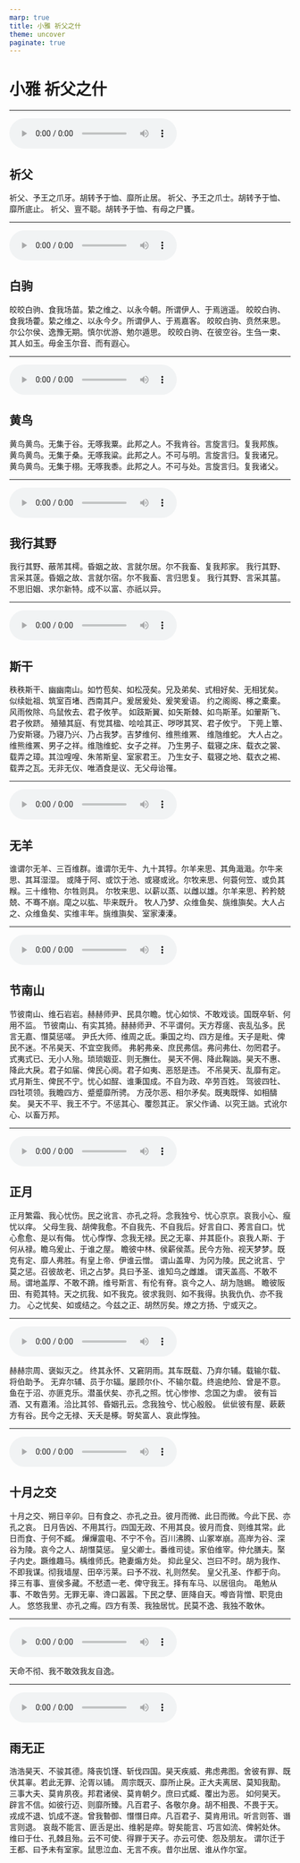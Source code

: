 ```yaml
---
marp: true
title: 小雅 祈父之什
theme: uncover
paginate: true
---
```


# 小雅 祈父之什

---

![](assets/audios/19/1.mp3)

## 祈父

祈父、予王之爪牙。胡转予于恤、靡所止居。
祈父、予王之爪士。胡转予于恤、靡所底止。
祈父、亶不聪。胡转予于恤、有母之尸饔。

---

![](assets/audios/19/2.mp3)

## 白驹

皎皎白驹、食我场苗。絷之维之、以永今朝。所谓伊人、于焉逍遥。
皎皎白驹、食我场藿。絷之维之、以永今夕。所谓伊人、于焉嘉客。
皎皎白驹、贲然来思。尔公尔侯、逸豫无期。慎尔优游、勉尔遁思。
皎皎白驹、在彼空谷。生刍一束、其人如玉。毋金玉尔音、而有遐心。

---

![](assets/audios/19/3.mp3)

## 黄鸟

黄鸟黄鸟。无集于谷。无啄我粟。此邦之人。不我肯谷。言旋言归。复我邦族。
黄鸟黄鸟。无集于桑。无啄我粱。此邦之人。不可与明。言旋言归。复我诸兄。
黄鸟黄鸟。无集于栩。无啄我黍。此邦之人。不可与处。言旋言归。复我诸父。

---

![](assets/audios/19/4.mp3)

## 我行其野

我行其野、蔽芾其樗。昏姻之故、言就尔居。尔不我畜、复我邦家。
我行其野、言采其蓫。昏姻之故、言就尔宿。尔不我畜、言归思复。
我行其野、言采其葍。不思旧姻、求尔新特。成不以富、亦祇以异。

---

![](assets/audios/19/5.mp3)

## 斯干

秩秩斯干、幽幽南山。如竹苞矣、如松茂矣。兄及弟矣、式相好矣、无相犹矣。
似续妣祖、筑室百堵、西南其户。爰居爰处、爰笑爰语。
约之阁阁、椓之橐橐。风雨攸除、鸟鼠攸去、君子攸芋。
如跂斯翼、如矢斯棘、如鸟斯革。如翬斯飞、君子攸跻。
殖殖其庭、有觉其楹、哙哙其正、哕哕其冥、君子攸宁。
下莞上簟、乃安斯寝。乃寝乃兴、乃占我梦。吉梦维何、维熊维罴、 维虺维蛇。
大人占之。维熊维罴、男子之祥。维虺维蛇、女子之祥。
乃生男子、载寝之床、载衣之裳、载弄之璋。其泣喤喤、朱芾斯皇、室家君王。
乃生女子、载寝之地、载衣之裼、 载弄之瓦。无非无仪、唯酒食是议、无父母诒罹。

---

![](assets/audios/19/6.mp3)

## 无羊

谁谓尔无羊、三百维群。谁谓尔无牛、九十其犉。尔羊来思、其角濈濈。尔牛来思、其耳湿湿。
或降于阿、或饮于池、或寝或讹。尔牧来思、何蓑何笠、或负其糇。三十维物、尔牲则具。
尔牧来思、以薪以蒸、以雌以雄。尔羊来思、矜矜兢兢、不骞不崩。麾之以肱、毕来既升。
牧人乃梦、众维鱼矣、旐维旟矣。大人占之、众维鱼矣、实维丰年。旐维旟矣、室家溱溱。

---

![](assets/audios/19/7.mp3)

## 节南山

节彼南山、维石岩岩。赫赫师尹、民具尔瞻。忧心如惔、不敢戏谈。国既卒斩、何用不监。
节彼南山、有实其猗。赫赫师尹、不平谓何。天方荐瘥、丧乱弘多。民言无嘉、憯莫惩嗟。
尹氏大师、维周之氐。秉国之均、四方是维。天子是毗、俾民不迷。不吊昊天、不宜空我师。
弗躬弗亲、庶民弗信。弗问弗仕、勿罔君子。式夷式已、无小人殆。琐琐姻亚、则无膴仕。
昊天不佣、降此鞠訩。昊天不惠、降此大戾。君子如届、俾民心阕。君子如夷、恶怒是违。
不吊昊天、乱靡有定。式月斯生、俾民不宁。忧心如酲、谁秉国成。不自为政、卒劳百姓。
驾彼四牡、四牡项领。我瞻四方、蹙蹙靡所骋。
方茂尔恶、相尔矛矣。既夷既怿、如相醻矣。
昊天不平、我王不宁。不惩其心、覆怨其正。
家父作诵、以究王訩。式讹尔心、以畜万邦。

---

![](assets/audios/19/8.mp3)

## 正月

正月繁霜、我心忧伤。民之讹言、亦孔之将。念我独兮、忧心京京。哀我小心、癙忧以痒。
父母生我、胡俾我愈。不自我先、不自我后。好言自口、莠言自口。忧心愈愈、是以有侮。
忧心惸惸、念我无禄。民之无辜、并其臣仆。哀我人斯、于何从禄。瞻乌爰止、于谁之屋。
瞻彼中林、侯薪侯蒸。民今方殆、视天梦梦。既克有定、靡人弗胜。有皇上帝、伊谁云憎。
谓山盖卑、为冈为陵。民之讹言、宁莫之惩。召彼故老、讯之占梦。具曰予圣、谁知乌之雌雄。
谓天盖高、不敢不局。谓地盖厚、不敢不蹐。维号斯言、有伦有脊。哀今之人、胡为虺蜴。
瞻彼阪田、有菀其特。天之扤我、如不我克。彼求我则、如不我得。执我仇仇、亦不我力。
心之忧矣、如或结之。今兹之正、胡然厉矣。燎之方扬、宁或灭之。

---

![](assets/audios/19/9.mp3)

赫赫宗周、褒姒灭之。
终其永怀、又窘阴雨。其车既载、乃弃尔辅。载输尔载、 将伯助予。
无弃尔辅、员于尔辐。屡顾尔仆、不输尔载。终逾绝险、曾是不意。
鱼在于沼、亦匪克乐。潜虽伏矣、亦孔之照。忧心惨惨、念国之为虐。
彼有旨酒、又有嘉淆。洽比其邻、昏姻孔云。念我独兮、忧心殷殷。
佌佌彼有屋、蔌蔌方有谷。民今之无禄、天夭是椓。哿矣富人、哀此惸独。

---

![](assets/audios/19/10.mp3)

## 十月之交

十月之交、朔日辛卯。日有食之、亦孔之丑。彼月而微、此日而微。今此下民、亦孔之哀。
日月告凶、不用其行。四国无政、不用其良。彼月而食、则维其常。此日而食、于何不臧。
㷸㷸震电、不宁不令。百川沸腾、山冢崒崩。高岸为谷、深谷为陵。哀今之人、胡憯莫惩。
皇父卿士。番维司徒。家伯维宰。仲允膳夫。棸子内史。蹶维趣马。楀维师氏。艳妻煽方处。
抑此皇父、岂曰不时。胡为我作、不即我谋。彻我墙屋、田卒污莱。曰予不戕、礼则然矣。
皇父孔圣、作都于向。择三有事、亶侯多藏。不憖遗一老、俾守我王。择有车马、以居徂向。
黾勉从事、不敢告劳。无罪无辜、谗口嚣嚣。下民之孽、匪降自天。噂沓背憎、职竞由人。
悠悠我里、亦孔之痗。四方有羡、我独居忧。民莫不逸、我独不敢休。

---

![](assets/audios/19/11.mp3)

天命不彻、我不敢效我友自逸。

---

![](assets/audios/19/12.mp3)

## 雨无正

浩浩昊天、不骏其德。降丧饥馑、斩伐四国。昊天疾威、弗虑弗图。舍彼有罪、既伏其辜。若此无罪、沦胥以铺。
周宗既灭、靡所止戾。正大夫离居、莫知我勩。三事大夫、莫肯夙夜。邦君诸侯、莫肯朝夕。庶曰式臧、覆出为恶。
如何昊天。辟言不信。如彼行迈、则靡所臻。凡百君子、各敬尔身。胡不相畏、不畏于天。
戎成不退、饥成不遂。曾我暬御、憯憯日瘁。凡百君子、莫肯用讯。听言则答、谮言则退。
哀哉不能言、匪舌是出、维躬是瘁。哿矣能言、巧言如流、俾躬处休。
维曰于仕、孔棘且殆。云不可使、得罪于天子。亦云可使、怨及朋友。
谓尔迁于王都、曰予未有室家。鼠思泣血、无言不疾。昔尔出居、谁从作尔室。

